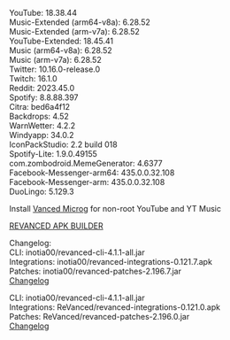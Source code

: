 YouTube: 18.38.44  
Music-Extended (arm64-v8a): 6.28.52  
Music-Extended (arm-v7a): 6.28.52  
YouTube-Extended: 18.45.41  
Music (arm64-v8a): 6.28.52  
Music (arm-v7a): 6.28.52  
Twitter: 10.16.0-release.0  
Twitch: 16.1.0  
Reddit: 2023.45.0  
Spotify: 8.8.88.397  
Citra: bed6a4f12  
Backdrops: 4.52  
WarnWetter: 4.2.2  
Windyapp: 34.0.2  
IconPackStudio: 2.2 build 018  
Spotify-Lite: 1.9.0.49155  
com.zombodroid.MemeGenerator: 4.6377  
Facebook-Messenger-arm64: 435.0.0.32.108  
Facebook-Messenger-arm: 435.0.0.32.108  
DuoLingo: 5.129.3  

Install [Vanced Microg](https://github.com/TeamVanced/VancedMicroG/releases) for non-root YouTube and YT Music  

[REVANCED APK BUILDER](https://github.com/alsyundawy/revanced-apk-builder/)  

Changelog:  
CLI: inotia00/revanced-cli-4.1.1-all.jar  
Integrations: inotia00/revanced-integrations-0.121.7.apk  
Patches: inotia00/revanced-patches-2.196.7.jar  
[Changelog](https://github.com/inotia00/revanced-patches/releases/tag/v2.196.7)

CLI: inotia00/revanced-cli-4.1.1-all.jar  
Integrations: ReVanced/revanced-integrations-0.121.0.apk  
Patches: ReVanced/revanced-patches-2.196.0.jar  
[Changelog](https://github.com/ReVanced/revanced-patches/releases/tag/v2.196.0)  
